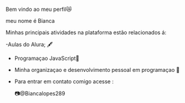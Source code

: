 Bem vindo ao meu perfil😿
  
meu nome é Bianca

Minhas principais atividades na plataforma estão relacionados á:

-Aulas do Alura; 🖋️
- Programaçao JavaScript📓
- Minha organizaçao e desenvolvimento pessoal em programaçao 📝

- Para entrar em contato comigo acesse :

  📷@Biancalopes289
